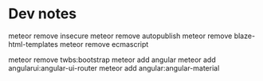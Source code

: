
# Dev notes

meteor remove insecure
meteor remove autopublish
meteor remove blaze-html-templates
meteor remove ecmascript

meteor remove twbs:bootstrap
meteor add angular
meteor add angularui:angular-ui-router
meteor add angular:angular-material